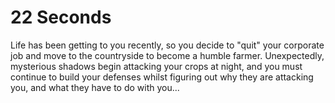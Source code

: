 # 22 Seconds
Life has been getting to you recently, so you decide to "quit" your corporate job and move to the countryside to become a humble farmer. Unexpectedly, mysterious shadows begin attacking your crops at night, and you must continue to build your defenses whilst figuring out why they are attacking you, and what they have to do with you...
